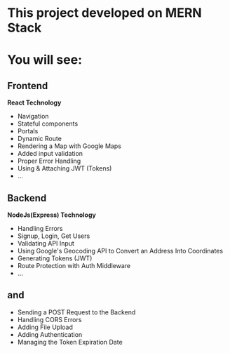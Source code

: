# This project developed on MERN Stack

# You will see:
## Frontend
**React Technology**
*  Navigation
*  Stateful components
*  Portals
*  Dynamic Route
*  Rendering a Map with Google Maps
*  Added input validation
*  Proper Error Handling
*  Using & Attaching JWT (Tokens)
* ...

## Backend
**NodeJs(Express) Technology**
*  Handling Errors
*  Signup, Login, Get Users
*  Validating API Input 
*  Using Google's Geocoding API to Convert an Address Into Coordinates
*  Generating Tokens (JWT) 
*  Route Protection with Auth Middleware
* ...

## and
*  Sending a POST Request to the Backend
*  Handling CORS Errors
*  Adding File Upload
*  Adding Authentication
*  Managing the Token Expiration Date


